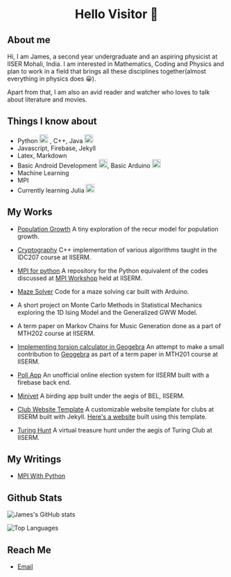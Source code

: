 <h1 align="center">Hello Visitor 👋</h1> 

## About me

Hi, I am James, a second year undergraduate and an aspiring physicist at IISER Mohali, India. I am interested in Mathematics, Coding and Physics and plan to work in a field that brings all these disciplines together(almost everything in physics does 😀). 

Apart from that, I am also an avid reader and watcher who loves to talk about literature and movies.

## Things I know about

- Python <img src="https://icons.iconarchive.com/icons/cornmanthe3rd/plex/256/Other-python-icon.png" alt="python" width="20" height="20"/> , C++, Java <img src="https://icons.iconarchive.com/icons/dakirby309/simply-styled/256/Java-icon.png" alt="Java" width="20" height="20"/>
- Javascript, Firebase, Jekyll
- Latex, Markdown
- Basic Android Development <img src="https://icons.iconarchive.com/icons/martz90/circle/128/android-icon.png" width="20" height="20">, Basic Arduino <img src="https://camo.githubusercontent.com/b3a1cdd20d0f308634ddd4598cdaa729c2d77047f51e66fa7206b9b4bac94c23/68747470733a2f2f63646e2e776f726c64766563746f726c6f676f2e636f6d2f6c6f676f732f61726475696e6f2d312e737667" width="20" height="20">
- Machine Learning
- MPI
- Currently learning Julia <img src="https://icons.iconarchive.com/icons/papirus-team/papirus-apps/128/julia-icon.png" width="20" height="20">

## My Works

- [Population Growth](https://github.com/James471/Population-Growth-Model) A tiny exploration of the recur model for population growth.

- [Cryptography](https://github.com/James471/IDC207) C++ implementation of various algorithms taught in the IDC207 course at IISERM.
- [MPI for python](https://github.com/James471/MPI_For_Python) A repository for the Python equivalent of the codes discussed at [MPI Workshop](https://sites.google.com/view/mpi-workshop/) held at IISERM.
- [Maze Solver](https://github.com/James471/Arduino) Code for a maze solving car built with Arduino.
- A short project on Monte Carlo Methods in Statistical Mechanics exploring the 1D Ising Model and the Generalized GWW Model.
- A term paper on Markov Chains for Music Generation done as a part of MTH202 course at IISERM.
- [Implementing torsion calculator in Geogebra](https://github.com/James471/geogebra) An attempt to make a small contribution to [Geogebra](https://www.geogebra.org) as part of a term paper in MTH201 course at IISERM.
- [Poll App](https://iiserm.github.io/poll-app) An unofficial online election system for IISERM built with a firebase back end.
- [Minivet](http://manjarijain.net/Minivet.html) A birding app built under the aegis of BEL, IISERM.
- [Club Website Template](https://github.com/James471/club-website-template) A customizable website template for clubs at IISERM built with Jekyll. [Here's a website](https://James471.github.io/club-website-template) built using this template.
- [Turing Hunt](https://github.com/James471/turing-hunt) A virtual treasure hunt under the aegis of Turing Club at IISERM.

## My Writings

- [MPI With Python](https://james471.medium.com/mpi-with-python-1e02bea43b7c)

## Github Stats

![James's GitHub stats](https://github-readme-stats.vercel.app/api?username=James471&count_private=true&show_icons=true&theme=dark&include_all_commits=true)

![Top Languages](https://github-readme-stats.vercel.app/api/top-langs/?username=James471&layout=compact&theme=dark)

## Reach Me

- [Email](mailto:ms19117@iisermohali.ac.in)

<!--
**James471/James471** is a ✨ _special_ ✨ repository because its `README.md` (this file) appears on your GitHub profile.

Here are some ideas to get you started:

- 🔭 I’m currently working on ...
- 🌱 I’m currently learning ...
- 👯 I’m looking to collaborate on ...
- 🤔 I’m looking for help with ...
- 💬 Ask me about ...
- 📫 How to reach me: ...
- 😄 Pronouns: ...
- ⚡ Fun fact: ...
-->
